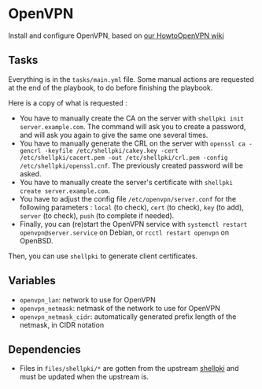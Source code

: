 # OpenVPN

Install and configure OpenVPN, based on [our HowtoOpenVPN wiki](https://wiki.evolix.org/HowtoOpenVPN)

## Tasks

Everything is in the `tasks/main.yml` file.
Some manual actions are requested at the end of the playbook, to do before finishing the playbook.

Here is a copy of what is requested :

* You have to manually create the CA on the server with `shellpki init server.example.com`. The command will ask you to create a password, and will ask you again to give the same one several times.
* You have to manually generate the CRL on the server with `openssl ca -gencrl -keyfile /etc/shellpki/cakey.key -cert /etc/shellpki/cacert.pem -out /etc/shellpki/crl.pem -config /etc/shellpki/openssl.cnf`. The previously created password will be asked.
* You have to manually create the server's certificate with `shellpki create server.example.com`.
* You have to adjust the config file `/etc/openvpn/server.conf` for the following parameters : `local` (to check), `cert` (to check), `key` (to add), `server` (to check), `push` (to complete if needed).
* Finally, you can (re)start the OpenVPN service with `systemctl restart openvpn@server.service` on Debian, or `rcctl restart openvpn` on OpenBSD.

Then, you can use `shellpki` to generate client certificates.

## Variables

* `openvpn_lan`: network to use for OpenVPN
* `openvpn_netmask`: netmask of the network to use for OpenVPN
* `openvpn_netmask_cidr`: automatically generated prefix length of the netmask, in CIDR notation

## Dependencies

* Files in `files/shellpki/*` are gotten from the upstream [shellpki](https://gitea.evolix.org/evolix/shellpki) and must be updated when the upstream is.
